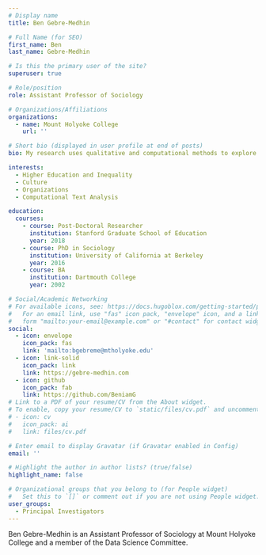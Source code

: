 ```yaml
---
# Display name
title: Ben Gebre-Medhin

# Full Name (for SEO)
first_name: Ben
last_name: Gebre-Medhin

# Is this the primary user of the site?
superuser: true

# Role/position
role: Assistant Professor of Sociology

# Organizations/Affiliations
organizations:
  - name: Mount Holyoke College
    url: ''

# Short bio (displayed in user profile at end of posts)
bio: My research uses qualitative and computational methods to explore the history and culture of American education.

interests:
  - Higher Education and Inequality
  - Culture
  - Organizations
  - Computational Text Analysis

education:
  courses:
    - course: Post-Doctoral Researcher
      institution: Stanford Graduate School of Education
      year: 2018
    - course: PhD in Sociology
      institution: University of California at Berkeley
      year: 2016
    - course: BA
      institution: Dartmouth College
      year: 2002

# Social/Academic Networking
# For available icons, see: https://docs.hugoblox.com/getting-started/page-builder/#icons
#   For an email link, use "fas" icon pack, "envelope" icon, and a link in the
#   form "mailto:your-email@example.com" or "#contact" for contact widget.
social:
  - icon: envelope
    icon_pack: fas
    link: 'mailto:bgebreme@mtholyoke.edu'
  - icon: link-solid
    icon_pack: link
    link: https://gebre-medhin.com
  - icon: github
    icon_pack: fab
    link: https://github.com/BeniamG
# Link to a PDF of your resume/CV from the About widget.
# To enable, copy your resume/CV to `static/files/cv.pdf` and uncomment the lines below.
# - icon: cv
#   icon_pack: ai
#   link: files/cv.pdf

# Enter email to display Gravatar (if Gravatar enabled in Config)
email: ''

# Highlight the author in author lists? (true/false)
highlight_name: false

# Organizational groups that you belong to (for People widget)
#   Set this to `[]` or comment out if you are not using People widget.
user_groups:
  - Principal Investigators
---
```


Ben Gebre-Medhin is an Assistant Professor of Sociology at Mount Holyoke College and a member of the Data Science Committee. 